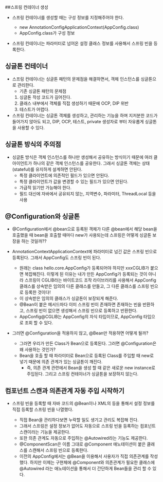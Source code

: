 ##스프링 컨테이너 생성

- 스프링 컨테이너를 생성할 때는 구성 정보를 지정해주어야 한다.
    - new AnnotationConfigApplicationContext(AppConfig.class)
    - AppConfig.class가 구성 정보
    
- 스프링 컨테이너는 파라미터로 넘어온 설정 클래스 정보를 사용해서 스프링 빈을 등록한다.

## 싱글톤 컨테이너
- 스프링 컨테이너는 싱글톤 패턴의 문제점을 해결하면서, 객체 인스턴스를 싱글톤으로 관리한다.
    - 기존 싱글톤 패턴의 문제점
    1. 싱글톤 작성 코드가 길어진다.
    2. 클래스 내부에서 객체를 직접 생성하기 때문에 OCP, DIP 위반
    3. 테스트가 어렵다.
- 스프링 컨테이너는 싱글톤 객체를 생성하고, 관리하는 기능을 하며 지저분한 코드가 들어가지 않아도 되고,
DIP, OCP, 테스트, private 생성자로 부터 자유롭게 싱글톤을 사용할 수 있다.
  
## 싱글톤 방식의 주의점
- 싱글톤 방식은 객체 인스턴스를 하나만 생성해서 공유하는 방식이기 때문에 여러 클아이언트가
하나의 같은 객체 인스턴스를 공유한다. 그래서 싱글톤 객체는 상태(stateful)를 유지하게 설계하면 안된다.
    - 특정 클라이언트에 의존적인 필드가 있으면 안된다.
    - 특정 클라이언트가 값을 변경할 수 있는 필드가 있으면 안된다.
    - 가급적 읽기만 가능해야 한다.
    - 필드 대신에 자바에서 공유되지 않는, 지역변수, 파라미터, ThreadLocal 등을 사용
    
## @Configuration와 싱글톤
- @Configuration에서 @bean으로 등록된 객체가 다른 @bean에서 해당 bean을 호출했을 때
bean을 호출할 때마다 new가 사용되는데 스프링은 어떻게 싱글톤 보장을 하는 것일까??
  
- AnnotationContextApplicationContext에 파라미터로 넘긴 값은 스프링 빈으로 등록된다. 그래서
AppConfig도 스프링 빈이 된다.
  - 원래는 class hello.core.AppConfig가 등록되어야 하지만 xxxCGLIB가 붙으면 복잡해진다. 이렇게 된 이유는
  내가 만든 AppConfig가 등록되는 것이 아니라 스프링이 CGLIB라는 바이트코드 조작 라이브러리를 사용해서 AppConfig 클래스를
    상속받은 임의의 다른 클래스를 만들고, 그 다른 클래스를 스프링 빈으로 등록한 것이다!
  - 이 상속받은 임의의 클래스가 싱글톤이 보장되게 해준다.
  - @Bean이 붙은 메서드마다 이미 스프링 빈이 존재하면 존재하는 빈을 반환하고, 스프링 빈이 없으면 생성해서 스프링 빈으로 등록하고 반환한다.
  - AppConfig@CGLIB는 AppConfig의 자식 타입이므로, AppConfig 타입으로 조회 할 수 있다.
  
- 그러면 @Configuration을 적용하지 않고, @Bean만 적용하면 어떻게 될까?
  - 그러면 우리가 만든 Class가 Bean으로 등록된다. 그러면 @Configuration은 왜 사용하는 것인가?
  - Bean을 호출 할 때 파라미터로 Bean으로 등록된 Class를 주입할 때 new로 넣기 때문에 의존 관계가 있는 싱글톤이 깨진다.
    - 즉, 의존 관계 관련에서 Bean을 생성 할 때 같은 새로운 new instance로 주입된다. 그리고 스프링 컨테이너가 싱글톤을 보장하지 않는다.
  
## 컴포넌트 스캔과 의존관계 자동 주입 시작하기
- 스프링 빈을 등록할 때 자바 코드의 @Bean이나 XML의 <bean> 등을 통해서 설정 정보를 직접 등록할 스프링 빈을 나열했다.
  - 직접 Bean을 관리하다보면 누락할 일도 생기고 관리도 복잡해 진다.
  - 그래서 스프링은 설정 정보가 없어도 자동으로 스프링 빈을 등록하는 컴포넌트 스캔이라는 기능을 제공한다.
  - 또한 의존 관계도 자동으로 주입하는 @Autowired라는 기능도 제공한다.
  - @ComponentScan은 이름 그대로 @Component 애노테이션이 붙은 클래스를 스캔해서 스프링 빈으로 등록한다.
  - 이전의 AppConfig에서는 @Bean을 이용해서 사용자가 직접 의존관계를 작성했다. 하지만 이제는 구현체에 @Component와 의존관계가 필요한 클래스에 @Autowired
  라는 애노테이션을 통해서 더 간단하게 Bean들을 관리 할 수 있다.
  

    
